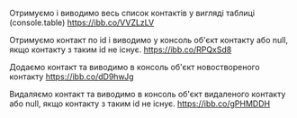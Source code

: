 Отримуємо і виводимо весь список контактів у вигляді таблиці (console.table)
https://ibb.co/VVZLzLV

Отримуємо контакт по id і виводимо у консоль об'єкт контакту або null, якщо контакту з таким id не існує.
https://ibb.co/RPQxSd8

Додаємо контакт та виводимо в консоль об'єкт новоствореного контакту
https://ibb.co/dD9hwJg

Видаляємо контакт та виводимо в консоль об'єкт видаленого контакту або null, якщо контакту з таким id не існує.
https://ibb.co/gPHMDDH
